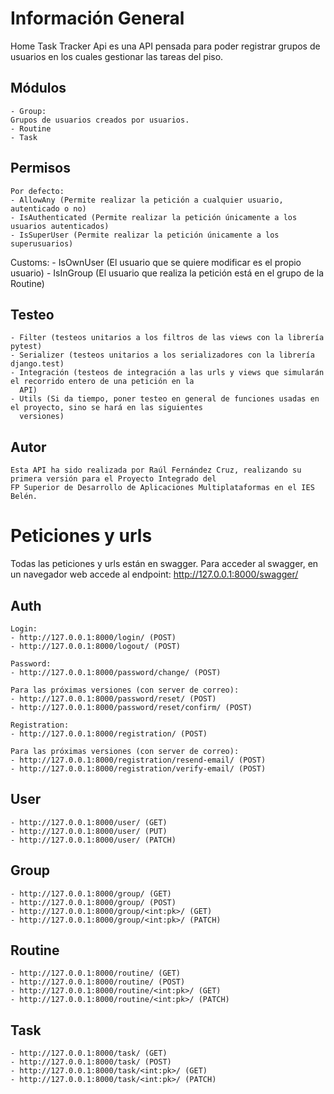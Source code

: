 # Información General

Home Task Tracker Api es una API pensada para poder registrar grupos de usuarios en los cuales gestionar las tareas del
piso.

## Módulos

    - Group: 
    Grupos de usuarios creados por usuarios. 
    - Routine
    - Task

## Permisos

    Por defecto:
    - AllowAny (Permite realizar la petición a cualquier usuario, autenticado o no)
    - IsAuthenticated (Permite realizar la petición únicamente a los usuarios autenticados)
    - IsSuperUser (Permite realizar la petición únicamente a los superusuarios)
[//]: # (Ver si es estrictamente necesario el permiso IsOwnUser)
    Customs:
    - IsOwnUser (El usuario que se quiere modificar es el propio usuario)
    - IsInGroup (El usuario que realiza la petición está en el grupo de la Routine)

## Testeo

    - Filter (testeos unitarios a los filtros de las views con la librería pytest)
    - Serializer (testeos unitarios a los serializadores con la librería django.test)
    - Integración (testeos de integración a las urls y views que simularán el recorrido entero de una petición en la
      API)
    - Utils (Si da tiempo, poner testeo en general de funciones usadas en el proyecto, sino se hará en las siguientes
      versiones)

## Autor

    Esta API ha sido realizada por Raúl Fernández Cruz, realizando su primera versión para el Proyecto Integrado del
    FP Superior de Desarrollo de Aplicaciones Multiplataformas en el IES Belén.


# Peticiones y urls

Todas las peticiones y urls están en swagger.
Para acceder al swagger, en un navegador web accede al endpoint: http://127.0.0.1:8000/swagger/

## Auth

    Login:
    - http://127.0.0.1:8000/login/ (POST)
    - http://127.0.0.1:8000/logout/ (POST)
    
    Password:
    - http://127.0.0.1:8000/password/change/ (POST)
    
    Para las próximas versiones (con server de correo):
    - http://127.0.0.1:8000/password/reset/ (POST)
    - http://127.0.0.1:8000/password/reset/confirm/ (POST)
    
    Registration:
    - http://127.0.0.1:8000/registration/ (POST)

    Para las próximas versiones (con server de correo):
    - http://127.0.0.1:8000/registration/resend-email/ (POST)
    - http://127.0.0.1:8000/registration/verify-email/ (POST)

## User

    - http://127.0.0.1:8000/user/ (GET)
    - http://127.0.0.1:8000/user/ (PUT)
    - http://127.0.0.1:8000/user/ (PATCH)


## Group

    - http://127.0.0.1:8000/group/ (GET)
    - http://127.0.0.1:8000/group/ (POST)
    - http://127.0.0.1:8000/group/<int:pk>/ (GET)
    - http://127.0.0.1:8000/group/<int:pk>/ (PATCH)

## Routine

    - http://127.0.0.1:8000/routine/ (GET)
    - http://127.0.0.1:8000/routine/ (POST)
    - http://127.0.0.1:8000/routine/<int:pk>/ (GET)
    - http://127.0.0.1:8000/routine/<int:pk>/ (PATCH)


## Task

    - http://127.0.0.1:8000/task/ (GET)
    - http://127.0.0.1:8000/task/ (POST)
    - http://127.0.0.1:8000/task/<int:pk>/ (GET)
    - http://127.0.0.1:8000/task/<int:pk>/ (PATCH)
